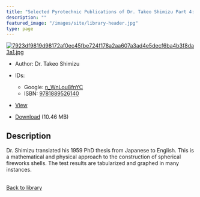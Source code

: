 ```yaml
---
title: "Selected Pyrotechnic Publications of Dr. Takeo Shimizu Part 4: The Design Criteria for Chrysanthemum Shells"
description: ""
featured_image: "/images/site/library-header.jpg"
type: page
---
```


<a href="https://drive.google.com/uc?export=view&id=1UXxXgLo4FrbCa0y-eCSvvYvKxjfnHECy" target="_blank">![7923df9819d98172af0ec45fbe724f178a2aa607a3ad4e5decf6ba4b3f8da3a1.jpg](https://drive.google.com/uc?export=view&id=1vp7PVwDQ_N8XF19p0A2I0FFZzGMf1KmV)</a>
* Author: Dr. Takeo Shimizu
* IDs:
  * Google: <a href="https://books.google.com/books?id=n_WnLou8fnYC" target="_blank">n_WnLou8fnYC</a>
  * ISBN: <a href="https://www.worldcat.org/isbn/9781889526140" target="_blank">9781889526140</a>
* <a href="https://drive.google.com/uc?export=view&id=1UXxXgLo4FrbCa0y-eCSvvYvKxjfnHECy" target="_blank">View</a>

* [Download](https://drive.google.com/uc?export=download&id=1UXxXgLo4FrbCa0y-eCSvvYvKxjfnHECy) (10.46 MB)

## Description<div>
<p>Dr. Shimizu translated his 1959 PhD thesis from Japanese to English. This is a mathematical and physical approach to the construction of spherical fireworks shells. The test results are tabularized and graphed in many instances.</p></div>

<br />[Back to library](/library/)
